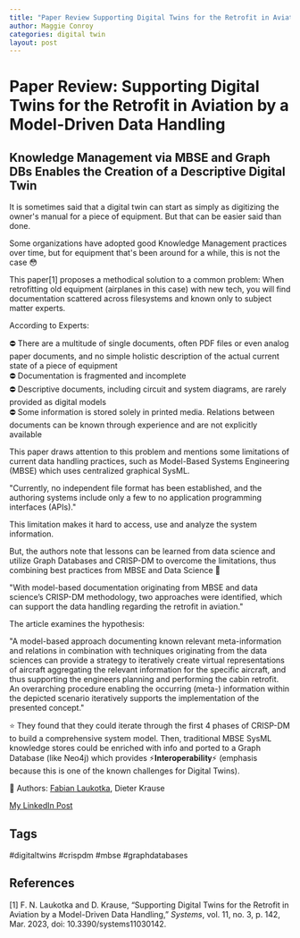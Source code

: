 ```yaml
---
title: "Paper Review Supporting Digital Twins for the Retrofit in Aviation by a Model-Driven Data Handling"
author: Maggie Conroy
categories: digital twin
layout: post
---
```


# Paper Review: Supporting Digital Twins for the Retrofit in Aviation by a Model-Driven Data Handling
## Knowledge Management via MBSE and Graph DBs Enables the Creation of a Descriptive Digital Twin

It is sometimes said that a digital twin can start as simply as digitizing the owner's manual for a piece of equipment. But that can be easier said than done.  
  
Some organizations have adopted good Knowledge Management practices over time, but for equipment that's been around for a while, this is not the case 😳  
  
This paper[1] proposes a methodical solution to a common problem: When retrofitting old equipment (airplanes in this case) with new tech, you will find documentation scattered across filesystems and known only to subject matter experts.  
  
According to Experts:  
  
⛔️ There are a multitude of single documents, often PDF files or even analog paper documents, and no simple holistic description of the actual current state of a piece of equipment  
⛔️ Documentation is fragmented and incomplete  
⛔️ Descriptive documents, including circuit and system diagrams, are rarely provided as digital models  
⛔️ Some information is stored solely in printed media. Relations between documents can be known through experience and are not explicitly available  
  
This paper draws attention to this problem and mentions some limitations of current data handling practices, such as Model-Based Systems Engineering (MBSE) which uses centralized graphical SysML.  
  
"Currently, no independent file format has been established, and the authoring systems include only a few to no application programming interfaces (APIs)."  
  
This limitation makes it hard to access, use and analyze the system information.  
  
But, the authors note that lessons can be learned from data science and utilize Graph Databases and CRISP-DM to overcome the limitations, thus combining best practices from MBSE and Data Science 🤝  
  
"With model-based documentation originating from MBSE and data science’s CRISP-DM methodology, two approaches were identified, which can support the data handling regarding the retrofit in aviation."  
  
The article examines the hypothesis:  
  
"A model-based approach documenting known relevant meta-information and relations in combination with techniques originating from the data sciences can provide a strategy to iteratively create virtual representations of aircraft aggregating the relevant information for the specific aircraft, and thus supporting the engineers planning and performing the cabin retrofit. An overarching procedure enabling the occurring (meta-) information within the depicted scenario iteratively supports the implementation of the presented concept."  
  
⭐️ They found that they could iterate through the first 4 phases of CRISP-DM to build a comprehensive system model. Then, traditional MBSE SysML knowledge stores could be enriched with info and ported to a Graph Database (like Neo4j) which provides ⚡️𝐈𝐧𝐭𝐞𝐫𝐨𝐩𝐞𝐫𝐚𝐛𝐢𝐥𝐢𝐭𝐲⚡️ (emphasis because this is one of the known challenges for Digital Twins).  
  
👏 Authors: [Fabian Laukotka](https://www.linkedin.com/in/ACoAACfRHWEBiKNlgzpG9QZgYyXJIoLJOfJOnnc), Dieter Krause  
  
[My LinkedIn Post](https://www.linkedin.com/posts/margaret-schweihs_digitaltwins-mbse-crispdm-activity-7040216889167384576-L9_8?utm_source=share&utm_medium=member_desktop)

## Tags
#digitaltwins #crispdm #mbse #graphdatabases 

## References

[1] F. N. Laukotka and D. Krause, “Supporting Digital Twins for the Retrofit in Aviation by a Model-Driven Data Handling,” _Systems_, vol. 11, no. 3, p. 142, Mar. 2023, doi: 10.3390/systems11030142.